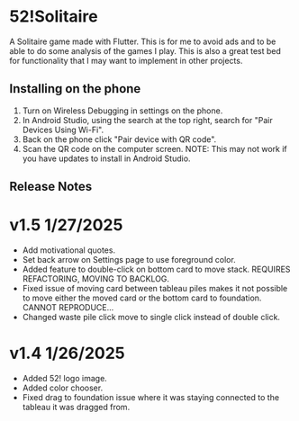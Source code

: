 # 52!Solitaire

A Solitaire game made with Flutter. This is for me to avoid ads and to be able 
to do some analysis of the games I play. This is also a great test bed for 
functionality that I may want to implement in other projects.

## Installing on the phone

1. Turn on Wireless Debugging in settings on the phone.
2. In Android Studio, using the search at the top right, search for "Pair Devices Using Wi-Fi".
3. Back on the phone click "Pair device with QR code".
4. Scan the QR code on the computer screen.
NOTE: This may not work if you have updates to install in Android Studio.


## Release Notes

# v1.5 1/27/2025
- Add motivational quotes.
- Set back arrow on Settings page to use foreground color.
- Added feature to double-click on bottom card to move stack. REQUIRES REFACTORING, MOVING TO BACKLOG.
- Fixed issue of moving card between tableau piles makes it not possible to move either the
  moved card or the bottom card to foundation. CANNOT REPRODUCE...
- Changed waste pile click move to single click instead of double click.

# v1.4 1/26/2025
- Added 52! logo image.
- Added color chooser.
- Fixed drag to foundation issue where it was staying connected to the tableau it was dragged from.



